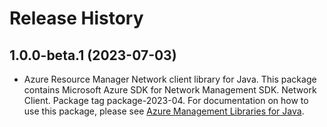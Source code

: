 # Release History

## 1.0.0-beta.1 (2023-07-03)

- Azure Resource Manager Network client library for Java. This package contains Microsoft Azure SDK for Network Management SDK. Network Client. Package tag package-2023-04. For documentation on how to use this package, please see [Azure Management Libraries for Java](https://aka.ms/azsdk/java/mgmt).
